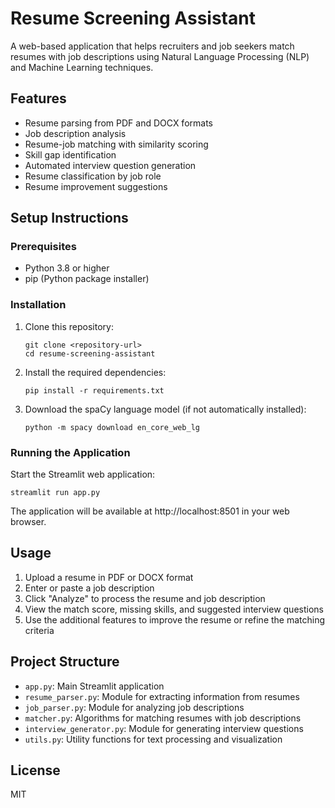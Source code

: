 # Resume Screening Assistant

A web-based application that helps recruiters and job seekers match resumes with job descriptions using Natural Language Processing (NLP) and Machine Learning techniques.

## Features

- Resume parsing from PDF and DOCX formats
- Job description analysis
- Resume-job matching with similarity scoring
- Skill gap identification
- Automated interview question generation
- Resume classification by job role
- Resume improvement suggestions

## Setup Instructions

### Prerequisites

- Python 3.8 or higher
- pip (Python package installer)

### Installation

1. Clone this repository:
   ```
   git clone <repository-url>
   cd resume-screening-assistant
   ```

2. Install the required dependencies:
   ```
   pip install -r requirements.txt
   ```

3. Download the spaCy language model (if not automatically installed):
   ```
   python -m spacy download en_core_web_lg
   ```

### Running the Application

Start the Streamlit web application:
```
streamlit run app.py
```

The application will be available at http://localhost:8501 in your web browser.

## Usage

1. Upload a resume in PDF or DOCX format
2. Enter or paste a job description
3. Click "Analyze" to process the resume and job description
4. View the match score, missing skills, and suggested interview questions
5. Use the additional features to improve the resume or refine the matching criteria

## Project Structure

- `app.py`: Main Streamlit application
- `resume_parser.py`: Module for extracting information from resumes
- `job_parser.py`: Module for analyzing job descriptions
- `matcher.py`: Algorithms for matching resumes with job descriptions
- `interview_generator.py`: Module for generating interview questions
- `utils.py`: Utility functions for text processing and visualization

## License

MIT 